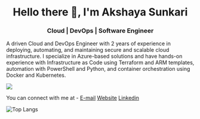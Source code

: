
<!--
**akshaya9/akshaya9** is a ✨ _special_ ✨ repository because its `README.md` (this file) appears on your GitHub profile.

Here are some ideas to get you started:


-->

<h1 align="center">Hello there 👋, I'm Akshaya Sunkari</h1>

<h3 align="center"> Cloud | DevOps | Software Engineer </h3>

A driven Cloud and DevOps Engineer with 2 years of experience in deploying, automating, and maintaining secure and scalable cloud infrastructure. I specialize in Azure-based solutions and have hands-on experience with Infrastructure as Code using Terraform and ARM templates, automation with PowerShell and Python, and container orchestration using Docker and Kubernetes.

![](https://komarev.com/ghpvc/?username=akshaya9&color=yellowgreen)

You can connect with me at -
[E-mail](mailto:akshayasunkari9@gmail.com)
[Website](https://akshaya9.github.io/)
[Linkedin](https://www.linkedin.com/in/akshayasunkari/)


![Top Langs](https://github-readme-stats.vercel.app/api/top-langs/?username=akshaya9&layout=compact)
<!--
[medium]: https://medium.com/@akshayasunkari9 
-->
